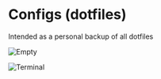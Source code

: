 # Configs (dotfiles)

Intended as a personal backup of all dotfiles

![Empty][empty]

![Terminal][terminal]

[empty]: http://imgur.com/GzDjMus "Empty"
[terminal]: http://imgur.com/hMDjf0P "Terminal Example"
